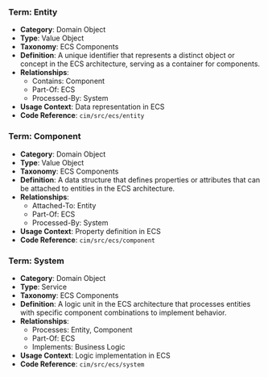 ### Term: Entity
- **Category**: Domain Object
- **Type**: Value Object
- **Taxonomy**: ECS Components
- **Definition**: A unique identifier that represents a distinct object or concept in the ECS architecture, serving as a container for components.
- **Relationships**:
  * Contains: Component
  * Part-Of: ECS
  * Processed-By: System
- **Usage Context**: Data representation in ECS
- **Code Reference**: `cim/src/ecs/entity`

### Term: Component
- **Category**: Domain Object
- **Type**: Value Object
- **Taxonomy**: ECS Components
- **Definition**: A data structure that defines properties or attributes that can be attached to entities in the ECS architecture.
- **Relationships**:
  * Attached-To: Entity
  * Part-Of: ECS
  * Processed-By: System
- **Usage Context**: Property definition in ECS
- **Code Reference**: `cim/src/ecs/component`

### Term: System
- **Category**: Domain Object
- **Type**: Service
- **Taxonomy**: ECS Components
- **Definition**: A logic unit in the ECS architecture that processes entities with specific component combinations to implement behavior.
- **Relationships**:
  * Processes: Entity, Component
  * Part-Of: ECS
  * Implements: Business Logic
- **Usage Context**: Logic implementation in ECS
- **Code Reference**: `cim/src/ecs/system` 